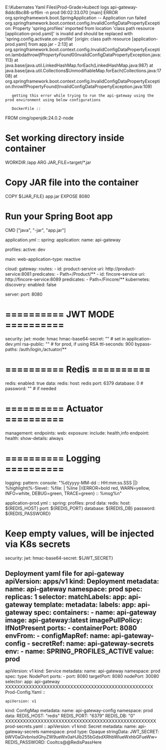 E:\Kubernates Yaml Files\Prod-Grade>kubectl logs api-gateway-8ddc8bc88-srf6m -n prod
06:02:33.070 [main] ERROR org.springframework.boot.SpringApplication -- Application run failed
org.springframework.boot.context.config.InvalidConfigDataPropertyException: Property 'spring.profiles' imported from location 'class path resource [application-prod.yaml]' is invalid and should be replaced with 'spring.config.activate.on-profile' [origin: class path resource [application-prod.yaml] from app.jar - 2:13]
        at org.springframework.boot.context.config.InvalidConfigDataPropertyException.lambda$throwIfPropertyFound$0(InvalidConfigDataPropertyException.java:113)
        at java.base/java.util.LinkedHashMap.forEach(LinkedHashMap.java:987)
        at java.base/java.util.Collections$UnmodifiableMap.forEach(Collections.java:1708)
        at org.springframework.boot.context.config.InvalidConfigDataPropertyException.throwIfPropertyFound(InvalidConfigDataPropertyException.java:109)
        
       getting this error while trying to run the api-gateway using the prod environment using below configurations 

       DockerFile ::
FROM cimg/openjdk:24.0.2-node
# Set working directory inside container
WORKDIR /app
ARG JAR_FILE=target/*.jar
# Copy JAR file into the container
COPY ${JAR_FILE} app.jar
EXPOSE 8080
# Run your Spring Boot app
CMD ["java", "-jar", "app.jar"]

application.yml ::
spring:
  application:
    name: api-gateway

  profiles:
    active: dev

  main:
    web-application-type: reactive

  cloud:
    gateway:
      routes:
        - id: product-service
          uri: http://product-service:8081
          predicates:
            - Path=/Product/**
        - id: fincore-service
          uri: http://fincore-service:8089
          predicates:
            - Path=/Fincore/**
    kubernetes:
      discovery:
        enabled: false

server:
  port: 8080

# ========== JWT MODE ==========
security:
  jwt:
    mode: hmac
    hmac-base64-secret: ""   # set in application-dev.yml
    rsa-public: ""           # for prod, if using RSA
    ttl-seconds: 900
    bypass-paths: /auth/login,/actuator/**

# ========== Redis ==========
redis:
  enabled: true
  data:
    redis:
      host: redis
      port: 6379
      database: 0
      # password: ""  # if needed

# ========== Actuator ==========
management:
  endpoints:
    web:
      exposure:
        include: health,info
  endpoint:
    health:
      show-details: always

# ========== Logging ==========
logging:
  pattern:
    console: "%d{yyyy-MM-dd :: HH:mm:ss.SSS ||} %highlight(%-5level:: %file: | %line |){ERROR=bold red, WARN=yellow, INFO=white, DEBUG=green, TRACE=green} :: %msg%n"

application-prod.yml ::
spring:
  profiles: prod
  data:
    redis:
          host: ${REDIS_HOST}
          port: ${REDIS_PORT}
          database: ${REDIS_DB}
          password: ${REDIS_PASSWORD}
# Keep empty values, will be injected via K8s secrets
security:
  jwt:
    hmac-base64-secret: ${JWT_SECRET}

Deployment yaml file for api-gateway
apiVersion: apps/v1
kind: Deployment
metadata:
  name: api-gateway
  namespace: prod
spec:
  replicas: 1
  selector:
    matchLabels:
      app: api-gateway
  template:
    metadata:
      labels:
        app: api-gateway
    spec:
      containers:
        - name: api-gateway
          image: api-gateway:latest
          imagePullPolicy: IfNotPresent
          ports:
            - containerPort: 8080
          envFrom:
            - configMapRef:
                name: api-gateway-config
            - secretRef:
                name: api-gateway-secrets
          env:
            - name: SPRING_PROFILES_ACTIVE
              value: prod
---
apiVersion: v1
kind: Service
metadata:
  name: api-gateway
  namespace: prod
spec:
  type: NodePort
  ports:
    - port: 8080
      targetPort: 8080
      nodePort: 30080
  selector:
    app: api-gateway
XXXXXXXXXXXXXXXXXXXXXXXXXXXXXXXXXXXXXXXXXXXXXXXXXX
    Prod-Config.Yaml ::
    
    apiVersion: v1
kind: ConfigMap
metadata:
  name: api-gateway-config
  namespace: prod
data:
  REDIS_HOST: "redis"
  REDIS_PORT: "6379"
  REDIS_DB: "0"
XXXXXXXXXXXXXXXXXXXXXXXXXXXXXXXXXXXXXXXXXXXXXXXXXXX
prod-secrets.yaml ::
apiVersion: v1
kind: Secret
metadata:
  name: api-gateway-secrets
  namespace: prod
type: Opaque
stringData:
  JWT_SECRET: bWV0aGlvbnlsdGhyZW9ueWx0aHJlb255bGdsdXRhbWlueWxhbGFueWw=
  REDIS_PASSWORD: Cooltcs@@RedisPassHere
